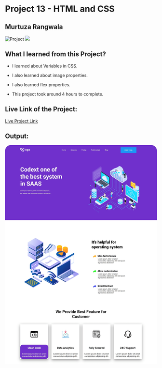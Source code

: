 # Project 13 - HTML and CSS

## Murtuza Rangwala

![Project](https://img.shields.io/badge/Project-13-brightgreen)
![](https://img.shields.io/badge/HTML-CSS-yellowgreen)

## What I learned from this Project?

- I learned about Variables in CSS.

- I also learned about image properties.

- I also learned flex properties.

- This project took around 4 hours to complete.

## Live Link of the Project:

[Live Project Link](https://mk-saas.netlify.app/)

## Output:

![Wireless Headphone](./13.png)
